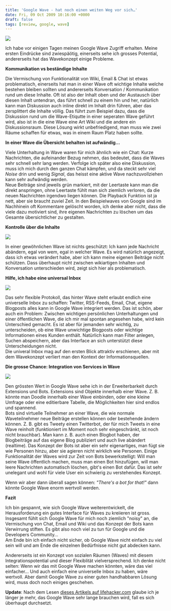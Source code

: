 ```yaml
---
title: 'Google Wave - hat noch einen weiten Weg vor sich…'
date: Fri, 09 Oct 2009 10:16:00 +0000
draft: false
tags: [review, google, wave]
---
```


![](https://phaven-prod.s3.amazonaws.com/files/image_part/asset/697792/UMmAkIZSAtB_sqFZwma6M6bd-Ls/0Untitled.png)

Ich habe vor einigen Tagen meinen Google Wave Zugriff erhalten. Meine ersten Eindrücke sind zwiespäötig, einerseits sehe ich grosses Potential, andererseits hat das Wavekonzept einige Probleme.

**Kommunikation vs beständige Inhalte**

Die Vermischung von Funktionalität von Wiki, Email & Chat ist etwas problematisch, einerseits hat man in einer Wave oft wichtige Inhalte welche bestehen bleiben sollten und andererseits Konversation / Kommunikation rund um diese Inhalte. Oft ist also der Inhalt oben und der Austausch über diesen Inhalt untendran, das führt schnell zu einem hin und her, natürlich kann man Diskussion auch inline direkt im Inhalt drin führen, aber das zersplittert die Inhalte völlig. Das führt zum Beispiel dazu, dass die Diskussion rund um die Wave-Etiqutte in einer seperaten Wave geführt wird, also ist in die eine Wave eine Art Wiki und die andere ein Diskussionsraum. Diese Lösung wirkt unbefriedigend, man muss wie zwei Räume schaffen für etwas, was in einem Raum Platz haben sollte.

**In einer Wave die Übersicht behalten ist aufwändig…**

Viele Unterhaltung in Wave waren für mich ähnlich wie ein Chat: Kurze Nachrichten, die aufeinander Bezug nehmen, das bedeutet, dass die Waves sehr schnell sehr lang werden. Verfolge ich später also eine Diskussion, muss ich mich durch den ganzen Chat kämpfen, und da steckt sehr viel _Noise_ drin und wenig _Signal_, das heisst eine aktive Wave nachzuvollziehen kann sehr aufwändig werden.  
Neue Beiträge sind jeweils grün markiert, mit der Leertaste kann man die direkt anspringen, ohne Leertaste fühlt man sich ziemlich verloren, da die neuen Nachrichten irgendwo liegen können. Die Playback Funktion ist ja nett, aber sie braucht zuviel Zeit. In den Beispielwaves von Google sind im Nachhinein oft Kommentare gelöscht worden, ich denke aber nicht, dass die viele dazu motiviert sind, ihre eigenen Nachrichten zu löschen um das Gesamte übersichtlicher zu gestalten.

**Kontrolle über die Inhalte**  

![](https://phaven-prod.s3.amazonaws.com/files/image_part/asset/697794/Dux6yRogx89tBvLBSojVW4NebXM/2Untitled.png)

  
In einer gewöhnlichen Wave ist nichts geschützt: Ich kann jede Nachricht abändern, egal von wem, egal in welcher Wave. Es wird natürlich angezeigt, dass ich etwas verändert habe, aber ich kann meine eigenen Beiträge nicht schützen. Dass überhaupt nicht zwischen wikiartigen Inhalten und Konversation unterschieden wird, zeigt sich hier als problematisch.

**Hilfe, ich habe eine universal Inbox**  

![](https://phaven-prod.s3.amazonaws.com/files/image_part/asset/697791/dgYHVf9T0WjOohUYcoTD_ZshFOQ/Untitled.png)

  
Das sehr flexible Protokoll, das hinter Wave steht erlaubt endlich eine universelle Inbox zu schaffen: Twitter, RSS-Feeds, Email, Chat, eigene Blogposts alles kann in Google Wave integriert werden. Das ist schön, aber auch ein Problem: Zwischen wichtigen persönlichen Unterhaltungen und einer öffentlichen Wave, die ich mir mal spontan angesehen habe, wird kein Unterschied gemacht. Es ist aber für jemanden sehr wichtig, zu unterscheiden, ob eine Wave unwichtige Blogposts oder wichtige Informationen eines Kunden enthält. Natürlich kann man Filter anlegen, Suchen abspeichern, aber das Interface an sich unterstützt diese Unterscheidungen nicht.  
Die univeral Inbox mag auf den ersten Blick attraktiv erschienen, aber mit dem Wavekonzept verliert man den Kontext der Informationsquellen.

**Die grosse Chance: Integration von Services in Wave**  

![](https://phaven-prod.s3.amazonaws.com/files/image_part/asset/697793/30ISTOBkutSMWUlEwplMkJ4anYQ/1Untitled.png)

  
Den grössten Wert in Google Wave sehe ich in der Erweiterbarkeit durch Extensions und Bots. Extensions sind Objekte innerhalb einer Wave. Z. B. könnte man Doodle innerhalb einer Wave einbinden, oder eine kleine Umfrage oder eine editierbare Tabelle, die Möglichkeiten hier sind endlos und spannend.  
Bots sind virtuelle Teilnehmer an einer Wave, die wie normale Waveteilnehmer neue Beiträge erstellen können oder bestehende ändern können. Z. B. gibt es Tweety einen Twitterbot, der für mich Tweets in eine Wave reinholt (funktioniert im Moment noch sehr eingeschränkt, ist noch nicht brauchbar). Man kann z. B. auch einen Blogbot haben, der Blogbeiträge auf das eigene Blog publiziert und auch live abändert (realtime). Das Konzept der Bots ist aber ein sehr eigenartiges, man fügt sie wie Personen hinzu, aber sie agieren nicht wirklich wie Personen. Einige Funktionalität der Waves wird zur Zeit von Bots bewerkstelligt: Will man seine Wave öffentlich machen, muss man einen Bot hinzufügen, will man leere Nachrichten automatisch löschen, gibt's einen Bot dafür. Das ist sehr unelegant und wohl für viele User ein schwierig zu verstehendes Konzept.

Wenn wir aber dann überall sagen können: _"There's a bot for that!"_ dann könnte Google Wave enorm wertvoll werden.

**Fazit**

Ich bin gespannt, wie sich Google Wave weiterentwickelt, die Herausforderung ein gutes Interface für Waves zu kreiieren ist gross. Insgesamt fühlt sich Google Wave für mich noch ziemlich "noisy" an, die Vermischung von Chat, Email und Wiki und das Konzept der Bots kann Verwirrung stiften. Es gibt also noch viel zu tun für Google und die Developers Community…  
Am Ende bin ich einfach nicht sicher, ob Google Wave nicht einfach zu viel sein will und am Ende die einzelnen Bedürfnisse nicht gut abdecken kann.

Andererseits ist ein Konzept von sozialen Räumen (Waves) mit diesem Integrationspotential und dieser Flexiblität vielversprechend. Ich denke nicht selten: Wenn wir das mit Google Wave machen könnten, wäre das viel einfacher… Und auch einfach eine universelle Inbox zu haben, wäre wertvoll. Aber damit Google Wave zu einer guten handhabbaren Lösung wird, muss doch noch einiges geschehen.

**Update**: Nach dem Lesen [dieses Artikels auf lifehacker.com](http://lifehacker.com/5332540/what-works-the-web-way-vs-the-wave-way) glaube ich je länger je mehr, das Google Wave sehr lange brauchen wird, fall es sich überhaupt durchsetzt.